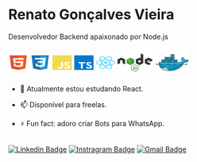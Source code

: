# Renato Gonçalves Vieira

Desenvolvedor Backend apaixonado por Node.js

<div style="display: inline_block">
  <img align="center" alt="HTML" height="30" width="40" src="https://raw.githubusercontent.com/devicons/devicon/master/icons/html5/html5-original.svg">
  <img align="center" alt="CSS" height="30" width="40" src="https://raw.githubusercontent.com/devicons/devicon/master/icons/css3/css3-original.svg">
  <img align="center" alt="Js" height="30" width="40" src="https://raw.githubusercontent.com/devicons/devicon/master/icons/javascript/javascript-plain.svg">
  <img align="center" alt="Ts" height="30" width="40" src="https://raw.githubusercontent.com/devicons/devicon/master/icons/typescript/typescript-plain.svg">
  <img align="center" alt="React" height="30" width="40" src="https://raw.githubusercontent.com/devicons/devicon/master/icons/react/react-original.svg">
  <img align="center" alt="Node" height="60" width="70" src="https://raw.githubusercontent.com/devicons/devicon/master/icons/nodejs/nodejs-original-wordmark.svg">
  <img align="center" alt="Docker" height="60" width="70" src="https://raw.githubusercontent.com/devicons/devicon/master/icons/docker/docker-original.svg">
</div>

- 🎒 Atualmente estou estudando React.
- 📫 Disponível para freelas.
- ⚡ Fun fact: adoro criar Bots para WhatsApp.

  ##
  
[![Linkedin Badge](https://img.shields.io/badge/LinkedIn-0077B5?style=for-the-badge&logo=linkedin&logoColor=white)](https://www.linkedin.com/in/yamirenato/) 
[![Instragram Badge](https://img.shields.io/badge/Instagram-E4405F?style=for-the-badge&logo=instagram&logoColor=white)](https://instagram.com/yamirenato) 
[![Gmail Badge](https://img.shields.io/badge/Gmail-D14836?style=for-the-badge&logo=gmail&logoColor=white)](mailto:renatog.gonalves9@gmail.com)

<!--
**rgvieiraoficial/rgvieiraoficial** is a ✨ _special_ ✨ repository because its `README.md` (this file) appears on your GitHub profile.

Here are some ideas to get you started:

- 🔭 I’m currently working on ...
- 🌱 I’m currently learning ...
- 👯 I’m looking to collaborate on ...
- 🤔 I’m looking for help with ...
- 💬 Ask me about ...
- 📫 How to reach me: ...
- 😄 Pronouns: ...
- ⚡ Fun fact: ...
-->
